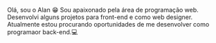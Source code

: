 Olá, sou o Alan 😁
Sou apaixonado pela área de programação web. 
Desenvolvi alguns projetos para front-end e como web designer. 
Atualmente estou procurando oportunidades de me desenvolver como programaor back-end.💻
